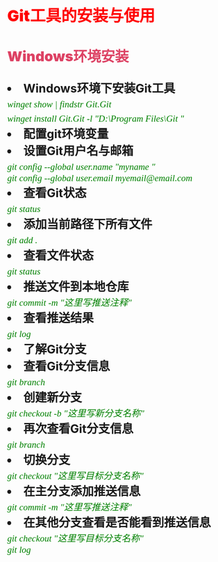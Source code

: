 <h1 style="font-weight:900;color:red;font-size:36px"> Git工具的安装与使用</h1>
<h3 style="font-weight:900;color:rgb(221, 66, 100);font-size:32px;"> Windows环境安装</h3>
<table>
<tr>
<li style=" font-size: 27px; "><b>Windows环境下安装Git工具</b><br>
<span style="font-size: 21px;font-weight:500;color:green;font-family: 'Times New Roman', Times, serif; "><i>winget show | findstr Git.Git</i></span><br>
<span style="font-size: 21px;font-weight:500;color:green;font-family: 'Times New Roman', Times, serif; "><i>winget install Git.Git -l "D:\Program Files\Git "</i></span>
</li>
<li style=" font-size: 27px; "><b>配置git环境变量</b></li>
<li style=" font-size: 27px; "><b>设置Git用户名与邮箱</b><br>
<span style="font-size: 21px;font-weight:500;color:green;font-family: 'Times New Roman', Times, serif; "><i>git config --global user.name "myname "<br>git config --global user.email myemail@email.com</span></i></li>
<li style=" font-size: 27px; "><b>查看Git状态</b><br>
<span style="font-size: 21px;font-weight:500;color:green;font-family: 'Times New Roman', Times, serif; "><i>git status</i></span></li>
<li style=" font-size: 27px; "><b>添加当前路径下所有文件</b><br>
<span style="font-size: 21px;font-weight:500;color:green;font-family: 'Times New Roman', Times, serif; "><i>git add .</i></span></li>
<li style=" font-size: 27px; "><b>查看文件状态</b><br>
<span style="font-size: 21px;font-weight:500;color:green;font-family: 'Times New Roman', Times, serif; "><i>git status</i></span></li>
<li style=" font-size: 27px; "><b>推送文件到本地仓库</b><br>
<span style="font-size: 21px;font-weight:500;color:green;font-family: 'Times New Roman', Times, serif; "><i>git commit -m "这里写推送注释"</i></span></li>
<li style=" font-size: 27px; "><b>查看推送结果</b><br>
<span style="font-size: 21px;font-weight:500;color:green;font-family: 'Times New Roman', Times, serif; "><i>git log</i></span></li>
<li style=" font-size: 27px; "><b>了解Git分支</b><br>
<li style=" font-size: 27px; "><b>查看Git分支信息</b><br>
<span style="font-size: 21px;font-weight:500;color:green;font-family: 'Times New Roman', Times, serif; "><i>git branch</i></span></li>
<li style=" font-size: 27px; "><b>创建新分支</b><br>
<span style="font-size: 21px;font-weight:500;color:green;font-family: 'Times New Roman', Times, serif; "><i>git checkout -b "这里写新分支名称"</i></span></li>
<li style=" font-size: 27px; "><b>再次查看Git分支信息</b><br>
<span style="font-size: 21px;font-weight:500;color:green;font-family: 'Times New Roman', Times, serif; "><i>git branch</i></span></li>
<li style=" font-size: 27px; "><b>切换分支</b><br>
<span style="font-size: 21px;font-weight:500;color:green;font-family: 'Times New Roman', Times, serif; "><i>git checkout "这里写目标分支名称"</i></span></li>
<li style=" font-size: 27px; "><b>在主分支添加推送信息</b><br>
<span style="font-size: 21px;font-weight:500;color:green;font-family: 'Times New Roman', Times, serif; "><i>git commit -m "这里写推送注释"</i></span></li>
<li style=" font-size: 27px; "><b>在其他分支查看是否能看到推送信息</b><br>
<span style="font-size: 21px;font-weight:500;color:green;font-family: 'Times New Roman', Times, serif; "><i>git checkout "这里写目标分支名称"<br>git log</i></span></li>
</tr>
</table>

